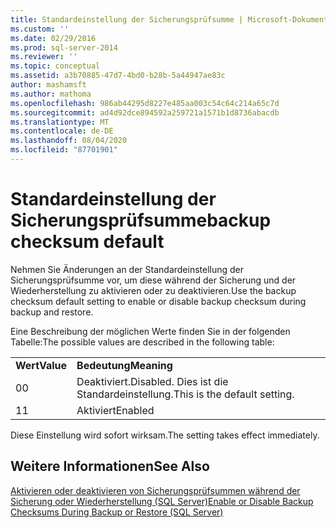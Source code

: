 ```yaml
---
title: Standardeinstellung der Sicherungsprüfsumme | Microsoft-Dokumentation
ms.custom: ''
ms.date: 02/29/2016
ms.prod: sql-server-2014
ms.reviewer: ''
ms.topic: conceptual
ms.assetid: a3b70885-47d7-4bd0-b28b-5a44947ae83c
author: mashamsft
ms.author: mathoma
ms.openlocfilehash: 986ab44295d8227e485aa003c54c64c214a65c7d
ms.sourcegitcommit: ad4d92dce894592a259721a1571b1d8736abacdb
ms.translationtype: MT
ms.contentlocale: de-DE
ms.lasthandoff: 08/04/2020
ms.locfileid: "87701901"
---
```

# <a name="backup-checksum-default"></a><span data-ttu-id="60770-102">Standardeinstellung der Sicherungsprüfsumme</span><span class="sxs-lookup"><span data-stu-id="60770-102">backup checksum default</span></span>
  <span data-ttu-id="60770-103">Nehmen Sie Änderungen an der Standardeinstellung der Sicherungsprüfsumme vor, um diese während der Sicherung und der Wiederherstellung zu aktivieren oder zu deaktivieren.</span><span class="sxs-lookup"><span data-stu-id="60770-103">Use the backup checksum default setting to enable or disable backup checksum during backup and restore.</span></span>  
  
 <span data-ttu-id="60770-104">Eine Beschreibung der möglichen Werte finden Sie in der folgenden Tabelle:</span><span class="sxs-lookup"><span data-stu-id="60770-104">The possible values are described in the following table:</span></span>  
  
|||  
|-|-|  
|<span data-ttu-id="60770-105">**Wert**</span><span class="sxs-lookup"><span data-stu-id="60770-105">**Value**</span></span>|<span data-ttu-id="60770-106">**Bedeutung**</span><span class="sxs-lookup"><span data-stu-id="60770-106">**Meaning**</span></span>|  
|<span data-ttu-id="60770-107">0</span><span class="sxs-lookup"><span data-stu-id="60770-107">0</span></span>|<span data-ttu-id="60770-108">Deaktiviert.</span><span class="sxs-lookup"><span data-stu-id="60770-108">Disabled.</span></span> <span data-ttu-id="60770-109">Dies ist die Standardeinstellung.</span><span class="sxs-lookup"><span data-stu-id="60770-109">This is the default setting.</span></span>|  
|<span data-ttu-id="60770-110">1</span><span class="sxs-lookup"><span data-stu-id="60770-110">1</span></span>|<span data-ttu-id="60770-111">Aktiviert</span><span class="sxs-lookup"><span data-stu-id="60770-111">Enabled</span></span>|  
  
 <span data-ttu-id="60770-112">Diese Einstellung wird sofort wirksam.</span><span class="sxs-lookup"><span data-stu-id="60770-112">The setting takes effect immediately.</span></span>  
  
## <a name="see-also"></a><span data-ttu-id="60770-113">Weitere Informationen</span><span class="sxs-lookup"><span data-stu-id="60770-113">See Also</span></span>  
 [<span data-ttu-id="60770-114">Aktivieren oder deaktivieren von Sicherungsprüfsummen während der Sicherung oder Wiederherstellung &#40;SQL Server&#41;</span><span class="sxs-lookup"><span data-stu-id="60770-114">Enable or Disable Backup Checksums During Backup or Restore &#40;SQL Server&#41;</span></span>](../relational-databases/backup-restore/enable-or-disable-backup-checksums-during-backup-or-restore-sql-server.md)  
  
  
